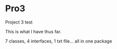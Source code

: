 # Pro3
Project 3 test

This is what I have thus far.

7 classes, 4 interfaces, 1 txt file... all in one package
